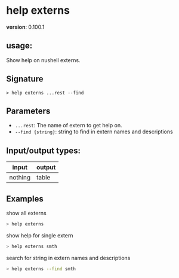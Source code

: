# help externs

**version**: 0.100.1

## **usage**:

Show help on nushell externs.

## Signature

`> help externs ...rest --find`

## Parameters

- `...rest`: The name of extern to get help on.
- `--find {string}`: string to find in extern names and descriptions

## Input/output types:

| input   | output |
| ------- | ------ |
| nothing | table  |

## Examples

show all externs

```bash
> help externs
```

show help for single extern

```bash
> help externs smth
```

search for string in extern names and descriptions

```bash
> help externs --find smth
```
